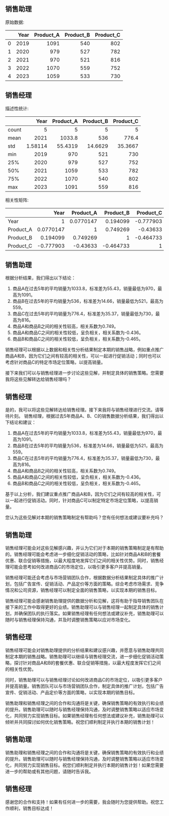 ## 销售助理

原始数据: 

|    |   Year |   Product_A |   Product_B |   Product_C |
|---:|-------:|------------:|------------:|------------:|
|  0 |   2019 |        1091 |         540 |         802 |
|  1 |   2020 |         979 |         527 |         782 |
|  2 |   2021 |         970 |         521 |         816 |
|  3 |   2022 |        1070 |         559 |         752 |
|  4 |   2023 |        1059 |         533 |         730 |

## 销售经理

描述性统计:

|       |       Year |   Product_A |   Product_B |   Product_C |
|:------|-----------:|------------:|------------:|------------:|
| count |    5       |      5      |      5      |      5      |
| mean  | 2021       |   1033.8    |    536      |    776.4    |
| std   |    1.58114 |     55.4319 |     14.6629 |     35.3667 |
| min   | 2019       |    970      |    521      |    730      |
| 25%   | 2020       |    979      |    527      |    752      |
| 50%   | 2021       |   1059      |    533      |    782      |
| 75%   | 2022       |   1070      |    540      |    802      |
| max   | 2023       |   1091      |    559      |    816      |

相关性矩阵:

|           |       Year |   Product_A |   Product_B |   Product_C |
|:----------|-----------:|------------:|------------:|------------:|
| Year      |  1         |   0.0770147 |    0.194099 |   -0.777903 |
| Product_A |  0.0770147 |   1         |    0.749269 |   -0.43633  |
| Product_B |  0.194099  |   0.749269  |    1        |   -0.464733 |
| Product_C | -0.777903  |  -0.43633   |   -0.464733 |    1        |

## 销售助理

根据分析结果，我们得出以下结论：

1. 商品A在过去5年的平均销量为1033.8，标准差为55.43，销量最低为970，最高为1091。
2. 商品B在过去5年的平均销量为536，标准差为14.66，销量最低为521，最高为559。
3. 商品C在过去5年的平均销量为776.4，标准差为35.37，销量最低为730，最高为816。
4. 商品A和商品B之间的相关性较高，相关系数为0.749。
5. 商品A和商品C之间的相关性较低，呈负相关，相关系数为-0.436。
6. 商品B和商品C之间的相关性较低，呈负相关，相关系数为-0.465。

销售经理可以根据以上数据和相关性分析结果制定本期的销售战略，例如重点推广商品A和B，因为它们之间有较高的相关性，可以一起进行促销活动；同时也可以考虑针对商品C的特定市场定位策略，以提高销量。

接下来我们可以与销售经理进一步讨论这些见解，并制定具体的销售策略。您需要我将这些见解转达给销售经理吗？

## 销售经理

是的，我可以将这些见解转达给销售经理。接下来我将与销售经理进行交流。请等待片刻。
销售经理，根据过去5年商品A、B、C的销售数据分析结果，我们得出以下结论和建议：

1. 商品A在过去5年的平均销量为1033.8，标准差为55.43，销量最低为970，最高为1091。
2. 商品B在过去5年的平均销量为536，标准差为14.66，销量最低为521，最高为559。
3. 商品C在过去5年的平均销量为776.4，标准差为35.37，销量最低为730，最高为816。
4. 商品A和商品B之间的相关性较高，相关系数为0.749。
5. 商品A和商品C之间的相关性较低，呈负相关，相关系数为-0.436。
6. 商品B和商品C之间的相关性较低，呈负相关，相关系数为-0.465。

基于以上分析，我们建议重点推广商品A和B，因为它们之间有较高的相关性，可以一起进行促销活动。同时，针对商品C可以制定特定市场定位策略，以提高销量。

您认为这些见解对本期的销售策略制定有帮助吗？您有任何想法或建议要补充吗？

## 销售助理

销售经理可能会对这些见解感兴趣，并认为它们对于本期的销售策略制定是有帮助的。销售经理可能会考虑进一步细化促销活动的策略，比如针对商品A和B的套餐优惠、联合促销等措施，以最大程度地发挥它们之间的相关性优势。同时，销售经理可能会思考如何改进商品C的市场定位，以吸引更多客户并提高销量。

销售经理可能还会考虑与市场营销团队合作，根据数据分析结果制定具体的推广计划，包括广告宣传、促销活动、产品定价等方面的策略。综合考虑市场需求、竞争情况和公司资源，销售经理可以制定全面的销售策略，以实现本期的销售目标。

销售经理可能会感谢销售助理提供的数据分析和见解，这将有助于指导销售团队在接下来的工作中取得更好的业绩。销售助理可以与销售经理一起制定具体的销售计划，并确保团队的执行落实。如果销售经理有任何想法或建议补充，销售助理可以随时与销售经理保持沟通，并及时调整销售策略以应对市场变化。

## 销售经理

销售经理可能会对销售助理提供的分析结果和建议感兴趣，并愿意与销售助理共同制定本期的销售战略。销售助理可以继续与销售经理交流，进一步细化促销活动策略，探讨针对商品A和B的套餐优惠、联合促销等措施，以最大程度发挥它们之间的相关性优势。

同时，销售助理可以与销售经理讨论如何改进商品C的市场定位，以吸引更多客户并提高销量。销售团队可以与市场营销团队合作，制定具体的推广计划，包括广告宣传、促销活动、产品定价等方面的策略，以实现本期的销售目标。

销售助理和销售经理之间的合作和沟通将是关键，确保销售策略的有效执行和业绩的提升。销售助理可以随时与销售经理保持沟通，及时调整销售策略以适应市场变化，共同努力实现销售目标。如果销售经理有任何想法或建议补充，销售助理可以倾听并共同探讨如何优化销售策略。祝您们顺利制定并执行本期的销售计划！

## 销售助理

销售助理和销售经理之间的合作和沟通将是关键，确保销售策略的有效执行和业绩的提升。销售助理可以随时与销售经理保持沟通，及时调整销售策略以适应市场变化，共同努力实现销售目标。祝您们顺利制定并执行本期的销售计划！如果您需要进一步的帮助或有其他问题，请随时告诉我。

## 销售经理

感谢您的合作和支持！如果有任何进一步的需要，我会随时为您提供帮助。祝您工作顺利，销售目标达成！

